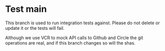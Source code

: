 # Test main

This branch is used to run integration tests against. Please do not delete or update it or the tests will fail.

Although we use VCR to mock API calls to Github and Circle the git operations are real, and if this branch changes so will the shas.
